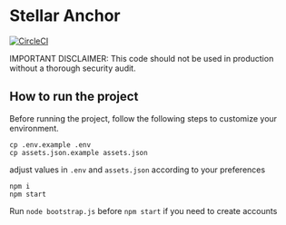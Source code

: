 # Stellar Anchor

[![CircleCI](https://circleci.com/gh/apay-io/stellar-anchor.svg?style=shield)](https://circleci.com/gh/apay-io/stellar-anchor)

IMPORTANT DISCLAIMER: This code should not be used in production without a thorough security audit.

## How to run the project
Before running the project, follow the following steps to customize your environment.

```
cp .env.example .env
cp assets.json.example assets.json
```

adjust values in `.env` and `assets.json` according to your preferences

```
npm i
npm start
```

Run `node bootstrap.js` before `npm start` if you need to create accounts
